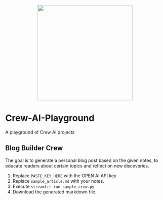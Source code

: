 <p align="center">
  <img src="https://media.giphy.com/media/Lb3vIJjaSIQWA/giphy.gif" width="300">
</p>

# Crew-AI-Playground

A playground of Crew AI projects

## Blog Builder Crew
The goal is to generate a personal blog post based on the given notes, to educate readers about certain topics and reflect on new discoveries.
1. Replace `PASTE_KEY_HERE` with the OPEN AI API key
2. Replace `sample_article.md` with your notes.
3. Execute `streamlit run sample_crew.py`
4. Download the generated markdown file.

